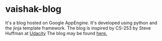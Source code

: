 vaishak-blog
============

It's a blog hosted on Google AppEngine. It's developed using python and the jinja template framework.
The blog is inspired by CS-253 by Steve Huffman at [Udacity](http://www.udacity.com)
The blog may be found [here.](http://www.vaishak-udacity.com/blog)